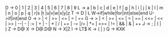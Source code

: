 D -> 0 | 1 | 2 | 3 | 4 | 5 | 6 | 7 | 8 | 9
L -> a | b | c | d | e | f | g | h | i | j | k | l | m | n | o | p | q | r|s |t |u|v|w|x|y|z
T -> D | L
W->if|while|for|int|else|end
U->if|int|end
O -> > | < | >= | <= | = | == 
G -> > | < | >= | <= | = | ==  | <<= | << | >> | --| - | := | + | - | * | / | += | -= |/= | *= | >>= | != | && | & | ++
J -> ; | ( | )
Z -> D@
X -> D@.D@
N -> X|Z
I -> LT$
K -> (  |  ) 
Q -> KXK
